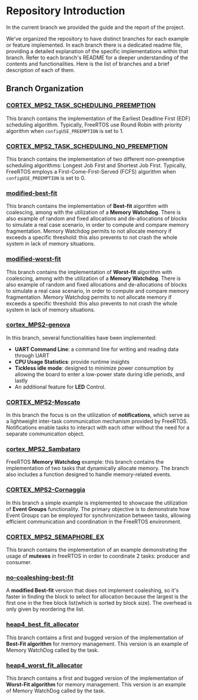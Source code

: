 # Repository Introduction

In the current branch we provided the guide and the report of the project.

We've organized the repository to have distinct branches for each example or feature implemented. 
In each branch there is a dedicated readme file, providing a detailed explanation of the specific implementations within that branch. 
Refer to each branch's README for a deeper understanding of the contents and functionalities. 
Here is the list of branches and a brief description of each of them.

## Branch Organization

### [CORTEX_MPS2_TASK_SCHEDULING_PREEMPTION](https://baltig.polito.it/caos2023/group36/-/tree/CORTEX_MPS2_TASK_SCHEDULING_PREEMPTION)
This branch contains the implementation of the Earliest Deadline First (EDF) scheduling algorithm. Typically, FreeRTOS use Round Robin with priority algorithm when `configUSE_PREEMPTION` is set to 1.

### [CORTEX_MPS2_TASK_SCHEDULING_NO_PREEMPTION](https://baltig.polito.it/caos2023/group36/-/tree/CORTEX_MPS2_TASK_SCHEDULING_NO_PREEMPTION)
This branch contains the implementation of two different non-preemptive scheduling algorithms: Longest Job First and Shortest Job First. 
Typically, FreeRTOS employs a First-Come-First-Served (FCFS) algorithm when `configUSE_PREEMPTION` is set to 0.

### [modified-best-fit](https://baltig.polito.it/caos2023/group36/-/tree/modified-best-fit)
This branch contains the implementation of **Best-fit** algorithm with coalescing, among with the utilization of a **Memory Watchdog**.
There is also example of random and fixed allocations and de-allocations of blocks to simulate a real case scenario, in order to compute and compare memory fragmentation.
Memory Watchdog permits to not allocate memory if exceeds a specific threshold: this also prevents to not crash the whole system in lack of memory situations.

### [modified-worst-fit](https://baltig.polito.it/caos2023/group36/-/tree/modified-worst-fit)
This branch contains the implementation of **Worst-fit** algorithm with coalescing, among with the utilization of a **Memory Watchdog**.
There is also example of random and fixed allocations and de-allocations of blocks to simulate a real case scenario, in order to compute and compare memory fragmentation.
Memory Watchdog permits to not allocate memory if exceeds a specific threshold: this also prevents to not crash the whole system in lack of memory situations.

### [cortex_MPS2-genova](https://baltig.polito.it/caos2023/group36/-/blob/CORTEX_MPS2-genova)
In this branch, several functionalities have been implemented: 
- **UART Command Line**: a command line for writing and reading data through UART
- **CPU Usage Statistics**: provide runtime insights
- **Tickless idle mode**: designed to minimize power consumption by allowing the board to enter a low-power state during idle periods, and lastly
- An additional feature for **LED** Control.

### [CORTEX_MPS2-Moscato](https://baltig.polito.it/caos2023/group36/-/tree/CORTEX_MPS2-Moscato)
In this branch the focus is on the utilization of **notifications**, which serve as a lightweight inter-task communication mechanism provided by FreeRTOS. Notifications enable tasks to interact with each other without the need for a separate communication object.

### [cortex_MPS2_Sambataro](https://baltig.polito.it/caos2023/group36/-/tree/cortex_MPS2_Sambataro)
FreeRTOS **Memory Watchdog** example: this branch contains the implementation of two tasks that dynamically allocate memory. 
The branch also includes a function designed to handle memory-related events.

### [CORTEX_MPS2-Cornaggia](https://baltig.polito.it/caos2023/group36/-/blob/CORTEX_MPS2-Cornaggia/-branch)
In this branch a simple example is implemented to showcase the utilization of **Event Groups** functionality. 
The primary objective is to demonstrate how Event Groups can be employed for synchronization between tasks, allowing efficient communication and coordination in the FreeRTOS environment.

### [CORTEX_MPS2_SEMAPHORE_EX](https://baltig.polito.it/caos2023/group36/-/tree/CORTEX_MPS2_SEMAPHORE_EX)
This branch contains the implementation of an example demonstrating the usage of **mutexes** in freeRTOS in order to coordinate 2 tasks: producer and consumer.

### [no-coaleshing-best-fit ](https://baltig.polito.it/caos2023/group36/-/tree/no-coaleshing-best-fit)
A **modified Best-fit** version that does not implement coaleshing, so it's faster in finding the block to select for allocation because the largest is the first one in the free block list(which is sorted by block size). The overhead is only given by reordering the list.

### [heap4_best_fit_allocator](https://baltig.polito.it/caos2023/group36/-/tree/heap4_best_fit_allocator)
This branch contains a first and bugged version of the implementation of **Best-Fit algorithm** for memory management. 
This version is an example of Memory WatchDog called by the task.

### [heap4_worst_fit_allocator](https://baltig.polito.it/caos2023/group36/-/tree/heap4_worst_fit_allocator)
This branch contains a first and bugged version of the implementation of **Worst-Fit algorithm** for memory management. 
This version is an example of Memory WatchDog called by the task.




